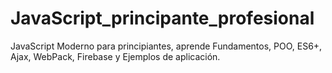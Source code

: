 # JavaScript_principante_profesional
JavaScript Moderno para principiantes, aprende Fundamentos, POO, ES6+, Ajax, WebPack, Firebase y Ejemplos de aplicación.
